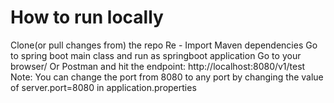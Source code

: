 # How to run locally
Clone(or pull changes from) the repo
Re - Import Maven dependencies
Go to spring boot main class and run as springboot application
Go to your browser/ Or Postman and hit the endpoint: http://localhost:8080/v1/test
Note: You can change the port from 8080 to any port by changing the value of server.port=8080 in application.properties
